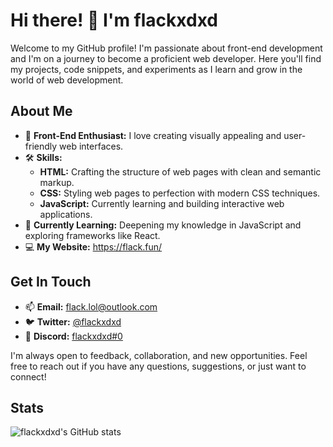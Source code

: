 # Hi there! 👋 I'm flackxdxd

Welcome to my GitHub profile! I'm passionate about front-end development and I'm on a journey to become a proficient web developer. Here you'll find my projects, code snippets, and experiments as I learn and grow in the world of web development.

## About Me

- 🎨 **Front-End Enthusiast:** I love creating visually appealing and user-friendly web interfaces.
- 🛠️ **Skills:** 
  - **HTML:** Crafting the structure of web pages with clean and semantic markup.
  - **CSS:** Styling web pages to perfection with modern CSS techniques.
  - **JavaScript:** Currently learning and building interactive web applications.
- 🌱 **Currently Learning:** Deepening my knowledge in JavaScript and exploring frameworks like React.
- 💻 **My Website:** https://flack.fun/

## Get In Touch

- 📫 **Email:** [flack.lol@outlook.com](mailto:flackxdxd@example.com)
- 🐦 **Twitter:** [@flackxdxd](https://x.com/flackxdxd)
- 💼 **Discord:** [flackxdxd#0](https://discord.com/users/1154083710434562119)

I'm always open to feedback, collaboration, and new opportunities. Feel free to reach out if you have any questions, suggestions, or just want to connect!

## Stats

![flackxdxd's GitHub stats](https://github-readme-stats.vercel.app/api?username=flackxdxd&show_icons=true&theme=radical)
